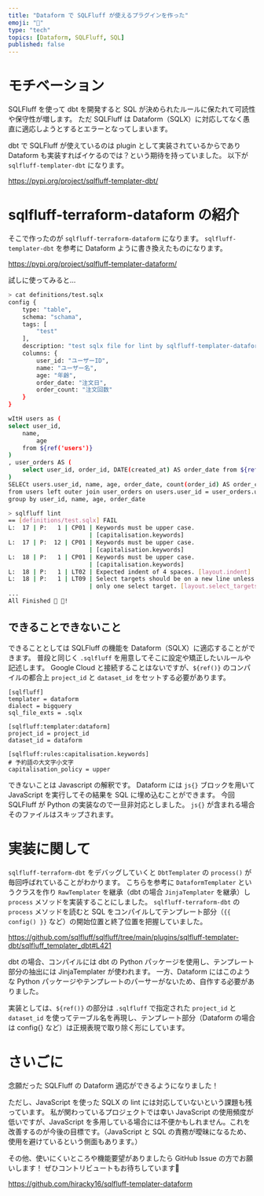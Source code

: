 ```yaml
---
title: "Dataform で SQLFluff が使えるプラグインを作った"
emoji: "📘"
type: "tech"
topics: [Dataform, SQLFluff, SQL]
published: false
---
```


# モチベーション
SQLFluff を使って dbt を開発すると SQL が決められたルールに保たれて可読性や保守性が増します。
ただ SQLFluff は Dataform（SQLX）に対応してなく愚直に適応しようとするとエラーとなってしまいます。

dbt で SQLFluff が使えているのは plugin として実装されているからであり Dataform も実装すればイケるのでは？という期待を持っていました。
以下が `sqlfluff-templater-dbt` になります。

https://pypi.org/project/sqlfluff-templater-dbt/

# sqlfluff-terraform-dataform の紹介
そこで作ったのが `sqlfluff-terraform-dataform` になります。
`sqlfluff-templater-dbt` を参考に Dataform ように書き換えたものになります。

https://pypi.org/project/sqlfluff-templater-dataform/

試しに使ってみると...

```sh
> cat definitions/test.sqlx
config {
    type: "table",
    schema: "schama",
    tags: [
        "test"
    ],
    description: "test sqlx file for lint by sqlfluff-templater-dataform.",
    columns: {
        user_id: "ユーザーID",
        name: "ユーザー名",
        age: "年齢",
        order_date: "注文日",
        order_count: "注文回数"
    }
}

wItH users as (
select user_id,
    name,
        age
    from ${ref('users')}
)
, user_orders AS (
    select user_id, order_id, DATE(created_at) AS order_date from ${ref('user_orders')}
)
SELECt users.user_id, name, age, order_date, count(order_id) AS order_count
from users left outer join user_orders on users.user_id = user_orders.user_id
group by user_id, name, age, order_date
```

```sh
> sqlfluff lint
== [definitions/test.sqlx] FAIL                                                
L:  17 | P:   1 | CP01 | Keywords must be upper case.
                       | [capitalisation.keywords]
L:  17 | P:  12 | CP01 | Keywords must be upper case.
                       | [capitalisation.keywords]
L:  18 | P:   1 | CP01 | Keywords must be upper case.
                       | [capitalisation.keywords]
L:  18 | P:   1 | LT02 | Expected indent of 4 spaces. [layout.indent]
L:  18 | P:   1 | LT09 | Select targets should be on a new line unless there is
                       | only one select target. [layout.select_targets]
...
All Finished 📜 🎉!
```

## できることできないこと
できることとしては SQLFluff の機能を Dataform（SQLX）に適応することができます。
普段と同じく `.sqlfluff` を用意してそこに設定や矯正したいルールや記述します。
Google Cloud と接続することはないですが、`${ref()}` のコンパイルの都合上 `project_id` と `dataset_id` をセットする必要があります。
```
[sqlfluff]
templater = dataform
dialect = bigquery
sql_file_exts = .sqlx

[sqlfluff:templater:dataform]
project_id = project_id
dataset_id = dataform

[sqlfluff:rules:capitalisation.keywords]
# 予約語の大文字小文字
capitalisation_policy = upper
```

できないことは Javascript の解釈です。
Dataform には `js{}` ブロックを用いて JavaScript を実行してその結果を SQL に埋め込むことができます。
今回 SQLFluff が Python の実装なので一旦非対応としました。
`js{}` が含まれる場合そのファイルはスキップされます。

# 実装に関して
`sqlfluff-terraform-dbt` をデバッグしていくと `DbtTemplater` の `process()` が毎回呼ばれていることがわかります。
こちらを参考に `DataformTemplater` というクラスを作り `RawTemplater` を継承（dbt の場合 `JinjaTemplater` を継承）し `process` メソッドを実装することにしました。
`sqlfluff-terraform-dbt` の `process` メソッドを読むと SQL をコンパイルしてテンプレート部分（`{{ config() }}` など）の開始位置と終了位置を把握していました。

https://github.com/sqlfluff/sqlfluff/tree/main/plugins/sqlfluff-templater-dbt/sqlfluff_templater_dbt#L421

dbt の場合、コンパイルには dbt の Python パッケージを使用し、テンプレート部分の抽出には JinjaTemplater が使われます。
一方、Dataform にはこのような Python パッケージやテンプレートのパーサーがないため、自作する必要がありました。

実装としては、`${ref()}` の部分は `.sqlfluff` で指定された `project_id` と `dataset_id` を使ってテーブル名を再現し、テンプレート部分（Dataform の場合は config{} など）は正規表現で取り除く形にしています。

# さいごに
念願だった SQLFluff の Dataform 適応ができるようになりました！

ただし、JavaScript を使った SQLX の lint には対応していないという課題も残っています。
私が関わっているプロジェクトでは幸い JavaScript の使用頻度が低いですが、JavaScript を多用している場合には不便かもしれません。これを改善するのが今後の目標です。（JavaScript と SQL の責務が曖昧になるため、使用を避けているという側面もあります。）

その他、使いにくいところや機能要望がありましたら GitHub Issue の方でお願いします！
ぜひコントリビュートもお待ちしています🙏

https://github.com/hiracky16/sqlfluff-templater-dataform
